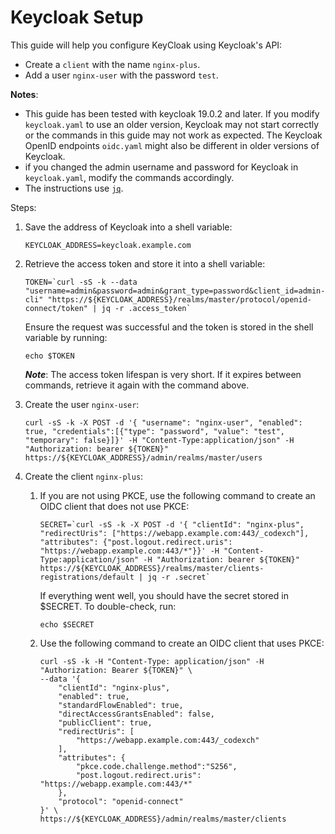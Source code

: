 # Keycloak Setup

This guide will help you configure KeyCloak using Keycloak's API:

- Create a `client` with the name `nginx-plus`.
- Add a user `nginx-user` with the password `test`.

**Notes**:

- This guide has been tested with keycloak 19.0.2 and later. If you modify `keycloak.yaml` to use an older version,
  Keycloak may not start correctly or the commands in this guide may not work as expected. The Keycloak OpenID
  endpoints `oidc.yaml` might also be different in older versions of Keycloak.
- if you changed the admin username and password for Keycloak in `keycloak.yaml`, modify the commands accordingly.
- The instructions use [`jq`](https://stedolan.github.io/jq/).

Steps:

1. Save the address of Keycloak into a shell variable:

    ```console
    KEYCLOAK_ADDRESS=keycloak.example.com
    ```

2. Retrieve the access token and store it into a shell variable:

    ```console
    TOKEN=`curl -sS -k --data "username=admin&password=admin&grant_type=password&client_id=admin-cli" "https://${KEYCLOAK_ADDRESS}/realms/master/protocol/openid-connect/token" | jq -r .access_token`
    ```

   Ensure the request was successful and the token is stored in the shell variable by running:

   ```console
   echo $TOKEN
   ```

   ***Note***: The access token lifespan is very short. If it expires between commands, retrieve it again with the
   command above.

3. Create the user `nginx-user`:

    ```console
    curl -sS -k -X POST -d '{ "username": "nginx-user", "enabled": true, "credentials":[{"type": "password", "value": "test", "temporary": false}]}' -H "Content-Type:application/json" -H "Authorization: bearer ${TOKEN}" https://${KEYCLOAK_ADDRESS}/admin/realms/master/users
    ```

4. Create the client `nginx-plus`:

    1. If you are not using PKCE, use the following command to create an OIDC client that does not use PKCE:

        ```console
        SECRET=`curl -sS -k -X POST -d '{ "clientId": "nginx-plus", "redirectUris": ["https://webapp.example.com:443/_codexch"], "attributes": {"post.logout.redirect.uris": "https://webapp.example.com:443/*"}}' -H "Content-Type:application/json" -H "Authorization: bearer ${TOKEN}" https://${KEYCLOAK_ADDRESS}/realms/master/clients-registrations/default | jq -r .secret`
        ```

        If everything went well, you should have the secret stored in $SECRET. To double-check, run:

        ```console
        echo $SECRET
        ```

    2. Use the following command to create an OIDC client that uses PKCE:

        ```console
        curl -sS -k -H "Content-Type: application/json" -H "Authorization: Bearer ${TOKEN}" \
        --data '{
            "clientId": "nginx-plus",
            "enabled": true,
            "standardFlowEnabled": true,
            "directAccessGrantsEnabled": false,
            "publicClient": true,
            "redirectUris": [
                "https://webapp.example.com:443/_codexch"
            ],
            "attributes": {
                "pkce.code.challenge.method":"S256",
                "post.logout.redirect.uris": "https://webapp.example.com:443/*"
            },
            "protocol": "openid-connect"
        }' \
        https://${KEYCLOAK_ADDRESS}/admin/realms/master/clients
        ```
